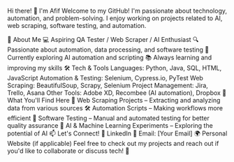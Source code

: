 Hi there! 👋 I'm Afif
Welcome to my GitHub! I'm passionate about technology, automation, and problem-solving. I enjoy working on projects related to AI, web scraping, software testing, and automation.

🔹 About Me
💻 Aspiring QA Tester / Web Scraper / AI Enthusiast
🔍 Passionate about automation, data processing, and software testing
🚀 Currently exploring AI automation and scripting
📚 Always learning and improving my skills
🛠️ Tech & Tools
Languages: Python, Java, SQL, HTML, JavaScript
Automation & Testing: Selenium, Cypress.io, PyTest
Web Scraping: BeautifulSoup, Scrapy, Selenium
Project Management: Jira, Trello, Asana
Other Tools: Adobe XD, Recombee (AI automation), Dropbox
📌 What You'll Find Here
🔎 Web Scraping Projects – Extracting and analyzing data from various sources
🛠️ Automation Scripts – Making workflows more efficient
🧪 Software Testing – Manual and automated testing for better quality assurance
🤖 AI & Machine Learning Experiments – Exploring the potential of AI
📫 Let's Connect!
💼 LinkedIn
📧 Email: [Your Email]
🌍 Personal Website (if applicable)
Feel free to check out my projects and reach out if you'd like to collaborate or discuss tech! 🚀

